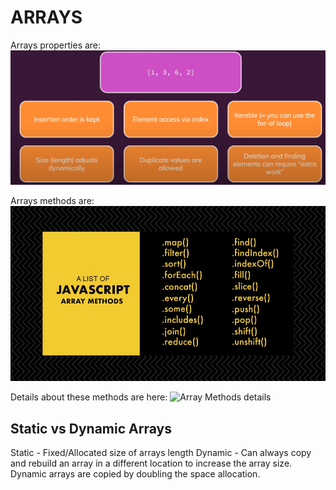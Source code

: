 # ARRAYS

Arrays properties are:
![Image about arrays in JavaScript](../../../documentation/js-arrays.png)

Arrays methods are:
![Image about arrays methods in JavaScript](../../../documentation/arrays_methods.jpeg)

Details about these methods are here:
![Array Methods details](https://www.freecodecamp.org/news/the-javascript-array-handbook/)

## Static vs Dynamic Arrays

Static - Fixed/Allocated size of arrays length
Dynamic - Can always copy and rebuild an array in a different location to increase the array size. Dynamic arrays are copied by doubling the space allocation.
